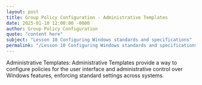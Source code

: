 ```yaml
---
layout: post
title: Group Policy Configuration - Administrative Templates
date: 2025-01-10 12:00:00 -0000
author: Group Policy Configuration
quote: "content here"
subject: "Lesson 10 Configuring Windows standards and specifications"
permalink: "/Lesson 10 Configuring Windows standards and specifications/Group Policy Configuration/Group Policy Configuration - Administrative Templates"
---
```


Administrative Templates: Administrative Templates provide a way to configure policies for the user interface and administrative control over Windows features, enforcing standard settings across systems.
